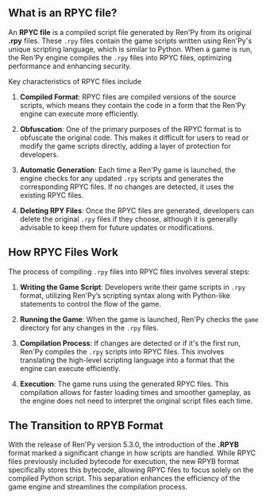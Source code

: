 ## What is an RPYC file?

An **RPYC file** is a compiled script file generated by Ren'Py from its original **.rpy** files. These `.rpy` files contain the game scripts written using Ren'Py's unique scripting language, which is similar to Python. When a game is run, the Ren'Py engine compiles the `.rpy` files into RPYC files, optimizing performance and enhancing security. 

Key characteristics of RPYC files include

1.  **Compiled Format**: RPYC files are compiled versions of the source scripts, which means they contain the code in a form that the Ren'Py engine can execute more efficiently.
    
2.  **Obfuscation**: One of the primary purposes of the RPYC format is to obfuscate the original code. This makes it difficult for users to read or modify the game scripts directly, adding a layer of protection for developers.
    
3.  **Automatic Generation**: Each time a Ren'Py game is launched, the engine checks for any updated `.rpy` scripts and generates the corresponding RPYC files. If no changes are detected, it uses the existing RPYC files.
    
4.  **Deleting RPY Files**: Once the RPYC files are generated, developers can delete the original `.rpy` files if they choose, although it is generally advisable to keep them for future updates or modifications.

## How RPYC Files Work

The process of compiling `.rpy` files into RPYC files involves several steps:

1.  **Writing the Game Script**: Developers write their game scripts in `.rpy` format, utilizing Ren'Py’s scripting syntax along with Python-like statements to control the flow of the game.
    
2.  **Running the Game**: When the game is launched, Ren'Py checks the `game` directory for any changes in the `.rpy` files.
    
3.  **Compilation Process**: If changes are detected or if it's the first run, Ren'Py compiles the `.rpy` scripts into RPYC files. This involves translating the high-level scripting language into a format that the engine can execute efficiently.
    
4.  **Execution**: The game runs using the generated RPYC files. This compilation allows for faster loading times and smoother gameplay, as the engine does not need to interpret the original script files each time.
    
## The Transition to RPYB Format

With the release of Ren'Py version 5.3.0, the introduction of the **.RPYB** format marked a significant change in how scripts are handled. While RPYC files previously included bytecode for execution, the new RPYB format specifically stores this bytecode, allowing RPYC files to focus solely on the compiled Python script. This separation enhances the efficiency of the game engine and streamlines the compilation process.
